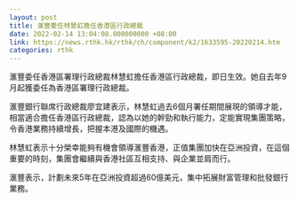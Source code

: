 ```yaml
---
layout: post
title: 滙豐委任林慧虹擔任香港區行政總裁
date: 2022-02-14 13:04:08.000000000 +08:00
link: https://news.rthk.hk/rthk/ch/component/k2/1633595-20220214.htm
categories: rthk
---
```


滙豐委任香港區署理行政總裁林慧虹擔任香港區行政總裁，即日生效。她自去年9月起獲委任為香港區署理行政總裁。

滙豐銀行聯席行政總裁廖宜建表示，林慧虹過去6個月署任期間展現的領導才能，相當適合擔任香港區行政總裁，認為以她的幹勁和執行能力，定能實現集團策略，令香港業務持續增長，把握本港及國際的機遇。

林慧虹表示十分榮幸能夠有機會領導滙豐香港，正值集團加快在亞洲投資，在這個重要的時刻，集團會繼續與香港社區互相支持、與企業並肩而行。

滙豐表示，計劃未來5年在亞洲投資超過60億美元，集中拓展財富管理和批發銀行業務。
